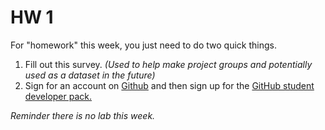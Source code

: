 

# HW 1

For "homework" this week, you just need to do two quick things. 

1. Fill out this survey. *(Used to help make project groups and potentially used as a dataset in the future)*
2. Sign for an account on [Github](https://github.com/) and then sign up for the [GitHub student developer pack.](https://education.github.com/pack)  



*Reminder there is no lab this week.*


